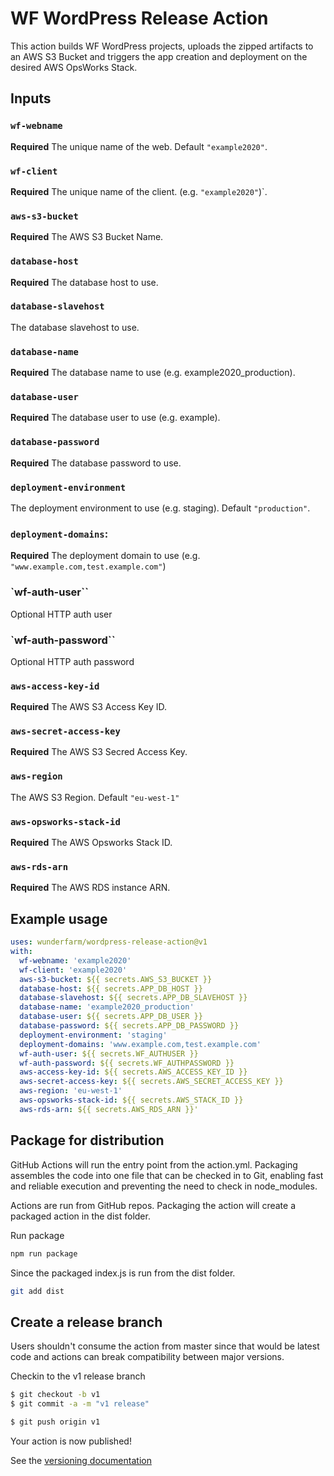 # WF WordPress Release Action

This action builds WF WordPress projects, uploads the zipped artifacts to an AWS S3 Bucket and triggers the app creation and deployment on the desired AWS OpsWorks Stack.

## Inputs

### `wf-webname`
**Required** The unique name of the web. Default `"example2020"`.

### `wf-client`
**Required** The unique name of the client. (e.g. `"example2020"`)`.

### `aws-s3-bucket`
**Required** The AWS S3 Bucket Name.

### `database-host`
**Required** The database host to use.

### `database-slavehost`
The database slavehost to use.

### `database-name`
**Required** The database name to use (e.g. example2020_production).

### `database-user`
**Required** The database user to use (e.g. example).

### `database-password`
**Required** The database password to use.

### `deployment-environment`
The deployment environment to use (e.g. staging). Default `"production"`.

### `deployment-domains`:
**Required** The deployment domain to use (e.g. `"www.example.com,test.example.com"`)

### `wf-auth-user``
Optional HTTP auth user

### `wf-auth-password``
Optional HTTP auth password

### `aws-access-key-id`
**Required** The AWS S3 Access Key ID.

### `aws-secret-access-key`
**Required** The AWS S3 Secred Access Key.

### `aws-region`
The AWS S3 Region. Default `"eu-west-1"`

### `aws-opsworks-stack-id`
**Required** The AWS Opsworks Stack ID.

### `aws-rds-arn`
**Required** The AWS RDS instance ARN. 

## Example usage
```yaml
uses: wunderfarm/wordpress-release-action@v1
with:
  wf-webname: 'example2020'
  wf-client: 'example2020'
  aws-s3-bucket: ${{ secrets.AWS_S3_BUCKET }}
  database-host: ${{ secrets.APP_DB_HOST }}
  database-slavehost: ${{ secrets.APP_DB_SLAVEHOST }}
  database-name: 'example2020_production'
  database-user: ${{ secrets.APP_DB_USER }}
  database-password: ${{ secrets.APP_DB_PASSWORD }}
  deployment-environment: 'staging'
  deployment-domains: 'www.example.com,test.example.com'
  wf-auth-user: ${{ secrets.WF_AUTHUSER }}
  wf-auth-password: ${{ secrets.WF_AUTHPASSWORD }}
  aws-access-key-id: ${{ secrets.AWS_ACCESS_KEY_ID }}
  aws-secret-access-key: ${{ secrets.AWS_SECRET_ACCESS_KEY }}
  aws-region: 'eu-west-1'
  aws-opsworks-stack-id: ${{ secrets.AWS_STACK_ID }}
  aws-rds-arn: ${{ secrets.AWS_RDS_ARN }}'
```

## Package for distribution

GitHub Actions will run the entry point from the action.yml. Packaging assembles the code into one file that can be checked in to Git, enabling fast and reliable execution and preventing the need to check in node_modules.

Actions are run from GitHub repos.  Packaging the action will create a packaged action in the dist folder.

Run package

```bash
npm run package
```

Since the packaged index.js is run from the dist folder.

```bash
git add dist
```

## Create a release branch

Users shouldn't consume the action from master since that would be latest code and actions can break compatibility between major versions.

Checkin to the v1 release branch

```bash
$ git checkout -b v1
$ git commit -a -m "v1 release"
```

```bash
$ git push origin v1
```

Your action is now published!

See the [versioning documentation](https://github.com/actions/toolkit/blob/master/docs/action-versioning.md)